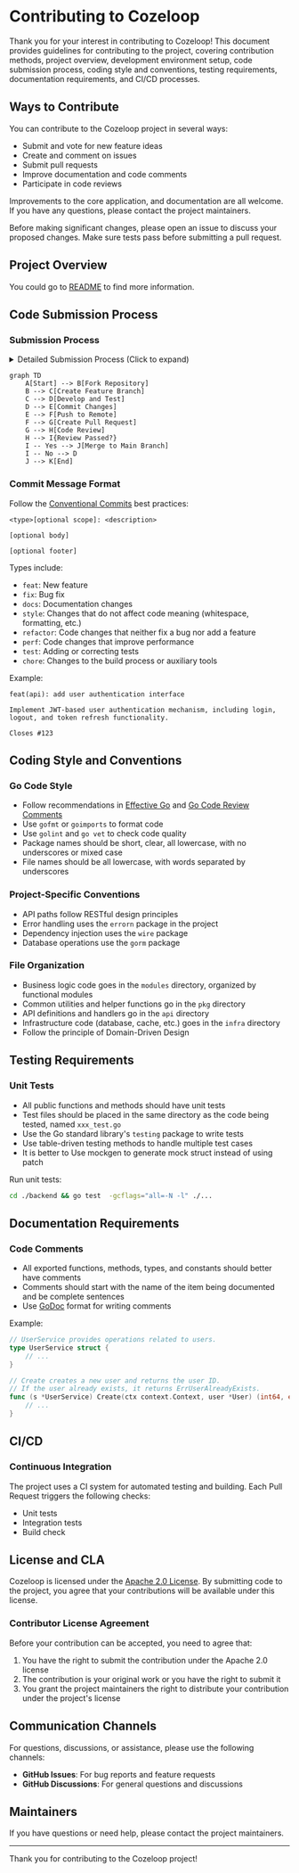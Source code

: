# Contributing to Cozeloop

Thank you for your interest in contributing to Cozeloop! This document provides guidelines for contributing to the project, covering contribution methods, project overview, development environment setup, code submission process, coding style and conventions, testing requirements, documentation requirements, and CI/CD processes.

## Ways to Contribute

You can contribute to the Cozeloop project in several ways:

* Submit and vote for new feature ideas
* Create and comment on issues
* Submit pull requests
* Improve documentation and code comments
* Participate in code reviews

Improvements to the core application, and documentation are all welcome. If you have any questions, please contact the project maintainers.

Before making significant changes, please open an issue to discuss your proposed changes. Make sure tests pass before submitting a pull request.

## Project Overview

You could go to [README](./README.md) to find more information.

## Code Submission Process

### Submission Process

<details>
<summary>Detailed Submission Process (Click to expand)</summary>

1. Create a feature branch from the `main` branch:
   ```bash
   git checkout main
   git pull
   git checkout -b feat/your-feature-name
   ```

2. Develop and commit on the feature branch

3. Ensure the code passes all tests:
   ```bash
   cd ./backend && go test -gcflags="all=-N -l" ./... 
   ```

4. Push the branch to the remote repository:
   ```bash
   git push origin feat/your-feature-name
   ```

5. Create a Pull Request to the `main` branch

6. After code review is passed, merge into the `main` branch
</details>

```mermaid
graph TD
    A[Start] --> B[Fork Repository]
    B --> C[Create Feature Branch]
    C --> D[Develop and Test]
    D --> E[Commit Changes]
    E --> F[Push to Remote]
    F --> G[Create Pull Request]
    G --> H[Code Review]
    H --> I{Review Passed?}
    I -- Yes --> J[Merge to Main Branch]
    I -- No --> D
    J --> K[End]
```

### Commit Message Format

Follow the [Conventional Commits](https://www.conventionalcommits.org/en/v1.0.0/) best practices:

```
<type>[optional scope]: <description>

[optional body]

[optional footer]
```

Types include:
* `feat`: New feature
* `fix`: Bug fix
* `docs`: Documentation changes
* `style`: Changes that do not affect code meaning (whitespace, formatting, etc.)
* `refactor`: Code changes that neither fix a bug nor add a feature
* `perf`: Code changes that improve performance
* `test`: Adding or correcting tests
* `chore`: Changes to the build process or auxiliary tools

Example:
```
feat(api): add user authentication interface

Implement JWT-based user authentication mechanism, including login, logout, and token refresh functionality.

Closes #123
```

## Coding Style and Conventions

### Go Code Style

* Follow recommendations in [Effective Go](https://golang.org/doc/effective_go) and [Go Code Review Comments](https://github.com/golang/go/wiki/CodeReviewComments)
* Use `gofmt` or `goimports` to format code
* Use `golint` and `go vet` to check code quality
* Package names should be short, clear, all lowercase, with no underscores or mixed case
* File names should be all lowercase, with words separated by underscores

### Project-Specific Conventions

* API paths follow RESTful design principles
* Error handling uses the `errorn` package in the project
* Dependency injection uses the `wire` package
* Database operations use the `gorm` package

### File Organization

* Business logic code goes in the `modules` directory, organized by functional modules
* Common utilities and helper functions go in the `pkg` directory
* API definitions and handlers go in the `api` directory
* Infrastructure code (database, cache, etc.) goes in the `infra` directory
* Follow the principle of Domain-Driven Design

## Testing Requirements

### Unit Tests

* All public functions and methods should have unit tests
* Test files should be placed in the same directory as the code being tested, named `xxx_test.go`
* Use the Go standard library's `testing` package to write tests
* Use table-driven testing methods to handle multiple test cases
* It is better to Use mockgen to generate mock struct instead of using patch

Run unit tests:
```bash
cd ./backend && go test  -gcflags="all=-N -l" ./...
```

## Documentation Requirements

### Code Comments

* All exported functions, methods, types, and constants should better have comments
* Comments should start with the name of the item being documented and be complete sentences
* Use [GoDoc](https://blog.golang.org/godoc) format for writing comments

Example:
```go
// UserService provides operations related to users.
type UserService struct {
    // ...
}

// Create creates a new user and returns the user ID.
// If the user already exists, it returns ErrUserAlreadyExists.
func (s *UserService) Create(ctx context.Context, user *User) (int64, error) {
    // ...
}
```

## CI/CD

### Continuous Integration

The project uses a CI system for automated testing and building. Each Pull Request triggers the following checks:

* Unit tests
* Integration tests
* Build check

## License and CLA

Cozeloop is licensed under the [Apache 2.0 License](LICENSE). By submitting code to the project, you agree that your contributions will be available under this license.

### Contributor License Agreement

Before your contribution can be accepted, you need to agree that:

1. You have the right to submit the contribution under the Apache 2.0 license
2. The contribution is your original work or you have the right to submit it
3. You grant the project maintainers the right to distribute your contribution under the project's license

## Communication Channels

For questions, discussions, or assistance, please use the following channels:

* **GitHub Issues**: For bug reports and feature requests
* **GitHub Discussions**: For general questions and discussions

## Maintainers

If you have questions or need help, please contact the project maintainers.

---

Thank you for contributing to the Cozeloop project!
